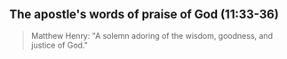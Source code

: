 ## The apostle's words of praise of God (11:33-36)

> Matthew Henry: "A solemn adoring of the wisdom, goodness, and justice of God."

<!-- GET grandpa's sermon outline on romans 11:36 "God''s Ultimate purpose"-->